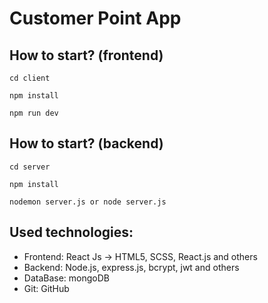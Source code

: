 # Customer Point App

## How to start? (frontend)
```
cd client
```
```
npm install
```
```
npm run dev
```

## How to start? (backend)
```
cd server
```
```
npm install
```
```
nodemon server.js or node server.js
```

## Used technologies:

- Frontend: React Js -> HTML5, SCSS, React.js and others
- Backend: Node.js, express.js, bcrypt, jwt and others
- DataBase: mongoDB
- Git: GitHub
